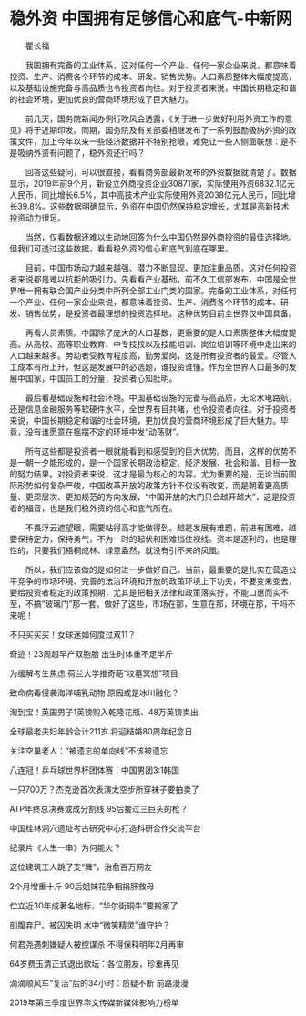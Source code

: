 # 稳外资 中国拥有足够信心和底气-中新网

　　瞿长福

　　我国拥有完备的工业体系，这对任何一个产业、任何一家企业来说，都意味着投资、生产、消费各个环节的成本、研发、销售优势。人口素质整体大幅度提高，以及基础设施完备与高品质也令投资者向往。对于投资者来说，中国长期稳定和谐的社会环境，更加优良的营商环境形成了巨大魅力。

　　前几天，国务院新闻办例行吹风会透露，《关于进一步做好利用外资工作的意见》将于近期印发。同期，国务院及有关部委相继发布了一系列鼓励吸纳外资的政策文件，加上今年以来一些经济数据并不特别抢眼，难免让一些人侧面联想：是不是吸纳外资有问题了，稳外资还行吗？

　　回答这些疑问，可以很直接，看看商务部最新发布的外资数据就清楚了。数据显示，2019年前9个月，新设立外商投资企业30871家，实际使用外资6832.1亿元人民币，同比增长6.5%，其中高技术产业实际使用外资2038亿元人民币，同比增长39.8%。这些数据明确显示，外资在中国仍然保持稳定增长，尤其是高新技术投资动力很足。

　　当然，仅看数据还难以生动地回答为什么中国仍然是外商投资的最佳选择地。但我们可透过这些数据，看看稳外资的信心和底气到底在哪里。

　　目前，中国市场动力越来越强、潜力不断显现、更加注重品质，这对任何投资者来说都是难以抗拒的吸引力。先看看产业基础，前不久工信部发布，中国是全世界唯一拥有联合国产业分类中所列全部工业门类的国家。完备的工业体系，对任何一个产业、任何一家企业来说，都意味着投资、生产、消费各个环节的成本、研发、销售优势，是投资者最理想的投资选择地。这种优势目前全世界仅中国具备。

　　再看人员素质。中国除了庞大的人口基数，更重要的是人口素质整体大幅度提高。从高校、高等职业教育、中专技校以及技能培训、岗位培训等环境中走出来的人口越来越多。劳动者受教育程度高，勤劳爱岗，这是所有投资者的最爱。尽管人工成本有所上升，但这是发展中的必选题，谁投资谁懂。作为全世界人口最多的发展中国家，中国员工的分量，投资者心知肚明。

　　最后看基础设施和社会环境。中国基础设施的完备与高品质，无论水电路航，还是信息金融服务等软硬件水平，全世界有目共睹，也令投资者向往。对于投资者来说，中国长期稳定和谐的社会环境，更加优良的营商环境形成了巨大魅力。毕竟，没有谁愿意在摇摆不定的环境中发“动荡财”。

　　所有这些都是投资者一眼就能看到和感受到的巨大优势。而且，这样的优势不是一朝一夕能形成的，是一个国家长期政治稳定、经济发展、社会和谐、目标一致的努力结果。对投资者来说，这才是最为核心的内容。尤为重要的是，无论当前国际形势如何复杂严峻，中国改革开放的政策方针不仅没有改变，而是朝着更高质量、更深层次、更加规范的方向发展，“中国开放的大门只会越开越大”，这是投资者的福音，也是我们稳外资的信心和底气所在。

　　不畏浮云遮望眼，需要站得高才能做得到。越是发展有难题，前进有困难，越要保持定力，保持勇气，不为一时的起伏和困难挡住视线。资本是逐利的，也是理性的，只要我们梧桐成林、绿意盎然，就没有引不来的凤凰。

　　所以，我们应该做的是如何进一步做好自己。当前，最重要的是扎实在营造公平竞争的市场环境、完善的法治环境和开放的政策环境上下功夫，不要变来变去，要给投资者稳定的政策预期，尤其是把相关法律和政策落实好，不能口惠而实不至，不搞“玻璃门”那一套。做好了这些，市场在那，生意在那，环境在那，干吗不来呢！

不只买买买！女球迷如何度过双11？

奇迹！23周超早产双胞胎 出生时体重不足半斤

为缓解考生焦虑 荷兰大学推奇葩“坟墓冥想”项目

致命病毒侵袭海洋哺乳动物 原因或是冰川融化？

淘到宝！英国男子1英镑购入乾隆花瓶、48万英镑卖出

全球最老夫妇年龄合计211岁 将迎结婚80周年纪念日

关注空巢老人：“被遗忘的单向线”不该被遗忘

八连冠！乒乓球世界杯团体赛：中国男团3:1韩国

一只700万？杰克逊首次表演太空步所穿袜子要拍卖了

ATP年终总决赛或成分割线 95后接过三巨头的枪？

中国桂林洞穴遗址考古研究中心打造科研合作交流平台

纪录片《人生一串》为何能火？ 

这位建筑工人跳了支“舞”，治愈百万网友

2个月增重十斤 90后姐妹花争相捐肝救母

伫立近30年成著名地标，“华尔街铜牛”要搬家了

剖腹弃尸、被囚失明 水中“微笑精灵”谁守护？

何君尧遇刺嫌疑人被控谋杀 不得保释明年2月再审

64岁费玉清正式退出歌坛：各位朋友，珍重再见

滴滴顺风车“复活”后的34小时：质疑不断 前路漫漫

2019年第三季度世界华文传媒新媒体影响力榜单
